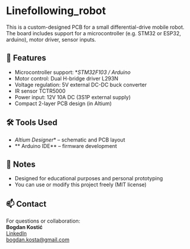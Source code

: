 # Linefollowing_robot

This is a custom-designed PCB for a small differential-drive mobile robot.  
The board includes support for a microcontroller (e.g. STM32 or ESP32, arduino), motor driver, sensor inputs.

## 🔧 Features

- Microcontroller support: **STM32F103 / Arduino*
- Motor control: Dual H-bridge driver L293N 
- Voltage regulation: 5V external DC-DC buck converter
- IR sensor TCTR5000
- Power input: 12V 10A DC (3S1P external supply)
- Compact 2-layer PCB design (in Altium)

## 🛠 Tools Used

- *Altium Designer** – schematic and PCB layout
- ** Arduino IDE** – firmware development

## 📌 Notes

- Designed for educational purposes and personal prototyping
- You can use or modify this project freely (MIT license)

## 📫 Contact

For questions or collaboration:  
**Bogdan Kostić**  
[LinkedIn](https://www.linkedin.com/in/bogdan-kostic-016090234/)  
bogdan.kosta@gmail.com
